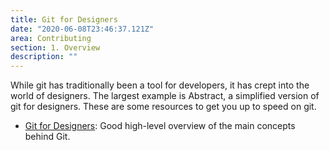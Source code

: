 ```yaml
---
title: Git for Designers
date: "2020-06-08T23:46:37.121Z"
area: Contributing
section: 1. Overview
description: ""
---
```


While git has traditionally been a tool for developers, it has crept into the world of designers. The largest example is Abstract, a simplified version of git for designers. These are some resources to get you up to speed on git.

- <a href="https://medium.com/@dfosco/git-for-designers-856c434716e" target="_blank">Git for Designers</a>: Good high-level overview of the main concepts behind Git.
